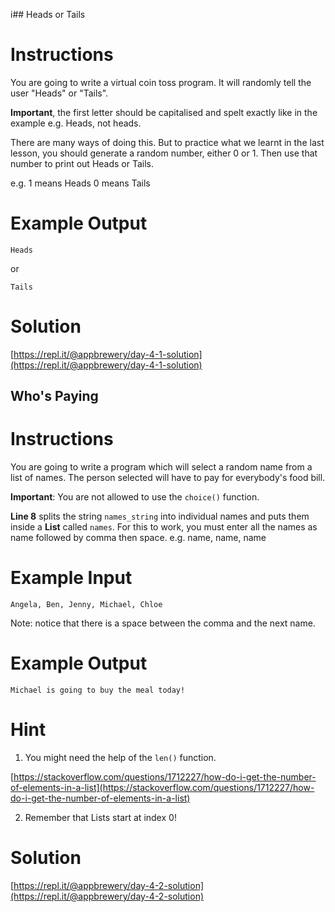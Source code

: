 i## Heads or Tails



# Instructions

You are going to write a virtual coin toss program. It will randomly tell the user "Heads" or "Tails". 

**Important**, the first letter should be capitalised and spelt exactly like in the example e.g. Heads, not heads.

There are many ways of doing this. But to practice what we learnt in the last lesson, you should generate a random number, either 0 or 1. Then use that number to print out Heads or Tails.

e.g.
1 means Heads
0 means Tails 

# Example Output

```
Heads
```

or

```
Tails
```


# Solution

[https://repl.it/@appbrewery/day-4-1-solution](https://repl.it/@appbrewery/day-4-1-solution)

## Who's Paying



# Instructions

You are going to write a program which will select a random name from a list of names. The person selected will have to pay for everybody's food bill. 

**Important**: You are not allowed to use the `choice()` function.

**Line 8** splits the string `names_string` into individual names and puts them inside a **List** called `names`. For this to work, you must enter all the names as name followed by comma then space. e.g. name, name, name

# Example Input

```
Angela, Ben, Jenny, Michael, Chloe
```
Note: notice that there is a space between the comma and the next name. 
# Example Output

```
Michael is going to buy the meal today!
```


# Hint

1. You might need the help of the `len()` function.   

[https://stackoverflow.com/questions/1712227/how-do-i-get-the-number-of-elements-in-a-list](https://stackoverflow.com/questions/1712227/how-do-i-get-the-number-of-elements-in-a-list)

2. Remember that Lists start at index 0!

# Solution

[https://repl.it/@appbrewery/day-4-2-solution](https://repl.it/@appbrewery/day-4-2-solution)
